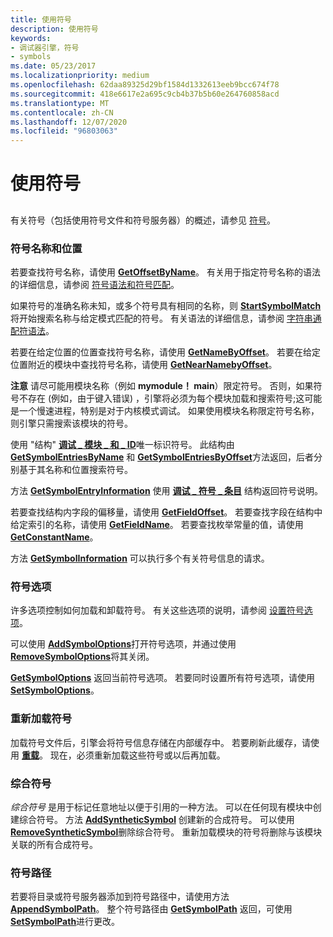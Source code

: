 ```yaml
---
title: 使用符号
description: 使用符号
keywords:
- 调试器引擎，符号
- symbols
ms.date: 05/23/2017
ms.localizationpriority: medium
ms.openlocfilehash: 62daa89325d29bf1584d1332613eeb9bcc674f78
ms.sourcegitcommit: 418e6617e2a695c9cb4b37b5b60e264760858acd
ms.translationtype: MT
ms.contentlocale: zh-CN
ms.lasthandoff: 12/07/2020
ms.locfileid: "96803063"
---
```

# <a name="using-symbols"></a>使用符号


## <span id="ddk_symbols_dbx"></span><span id="DDK_SYMBOLS_DBX"></span>


有关符号（包括使用符号文件和符号服务器）的概述，请参见 [符号](symbols.md)。

### <a name="span-idsymbol_names_and_locationsspanspan-idsymbol_names_and_locationsspansymbol-names-and-locations"></a><span id="symbol_names_and_locations"></span><span id="SYMBOL_NAMES_AND_LOCATIONS"></span>符号名称和位置

若要查找符号名称，请使用 [**GetOffsetByName**](/windows-hardware/drivers/ddi/dbgeng/nf-dbgeng-idebugsymbols3-getoffsetbyname)。 有关用于指定符号名称的语法的详细信息，请参阅 [符号语法和符号匹配](symbol-syntax-and-symbol-matching.md)。

如果符号的准确名称未知，或多个符号具有相同的名称，则 [**StartSymbolMatch**](/windows-hardware/drivers/ddi/dbgeng/nf-dbgeng-idebugsymbols3-startsymbolmatch) 将开始搜索名称与给定模式匹配的符号。 有关语法的详细信息，请参阅 [字符串通配符语法](string-wildcard-syntax.md)。

若要在给定位置的位置查找符号名称，请使用 [**GetNameByOffset**](/windows-hardware/drivers/ddi/dbgeng/nf-dbgeng-idebugsymbols3-getnamebyoffset)。 若要在给定位置附近的模块中查找符号名称，请使用 [**GetNearNamebyOffset**](/windows-hardware/drivers/ddi/dbgeng/nf-dbgeng-idebugsymbols3-getnearnamebyoffset)。

**注意**   请尽可能用模块名称（例如 **mymodule！ main**）限定符号。 否则，如果符号不存在 (例如，由于键入错误) ，引擎将必须为每个模块加载和搜索符号;这可能是一个慢速进程，特别是对于内核模式调试。 如果使用模块名称限定符号名称，则引擎只需搜索该模块的符号。

 

使用 "结构" [**调试 \_ 模块 \_ 和 \_ ID**](/windows-hardware/drivers/ddi/dbgeng/ns-dbgeng-_debug_module_and_id)唯一标识符号。 此结构由 [**GetSymbolEntriesByName**](/windows-hardware/drivers/ddi/dbgeng/nf-dbgeng-idebugsymbols3-getsymbolentriesbyname) 和 [**GetSymbolEntriesByOffset**](/windows-hardware/drivers/ddi/dbgeng/nf-dbgeng-idebugsymbols3-getsymbolentriesbyoffset)方法返回，后者分别基于其名称和位置搜索符号。

方法 [**GetSymbolEntryInformation**](/windows-hardware/drivers/ddi/dbgeng/nf-dbgeng-idebugsymbols3-getsymbolentryinformation) 使用 [**调试 \_ 符号 \_ 条目**](/windows-hardware/drivers/ddi/dbgeng/ns-dbgeng-_debug_symbol_entry) 结构返回符号说明。

若要查找结构内字段的偏移量，请使用 [**GetFieldOffset**](/windows-hardware/drivers/ddi/dbgeng/nf-dbgeng-idebugsymbols-getfieldoffset)。 若要查找字段在结构中给定索引的名称，请使用 [**GetFieldName**](/windows-hardware/drivers/ddi/dbgeng/nf-dbgeng-idebugsymbols3-getfieldname)。 若要查找枚举常量的值，请使用 [**GetConstantName**](/windows-hardware/drivers/ddi/dbgeng/nf-dbgeng-idebugsymbols3-getconstantname)。

方法 [**GetSymbolInformation**](/windows-hardware/drivers/ddi/dbgeng/nf-dbgeng-idebugadvanced3-getsymbolinformation) 可以执行多个有关符号信息的请求。

### <a name="span-idsymbol_optionsspanspan-idsymbol_optionsspansymbol-options"></a><span id="symbol_options"></span><span id="SYMBOL_OPTIONS"></span>符号选项

许多选项控制如何加载和卸载符号。 有关这些选项的说明，请参阅 [设置符号选项](symbol-options.md)。

可以使用 [**AddSymbolOptions**](/windows-hardware/drivers/ddi/dbgeng/nf-dbgeng-idebugsymbols3-addsymboloptions)打开符号选项，并通过使用 [**RemoveSymbolOptions**](/windows-hardware/drivers/ddi/dbgeng/nf-dbgeng-idebugsymbols3-removesymboloptions)将其关闭。

[**GetSymbolOptions**](/windows-hardware/drivers/ddi/dbgeng/nf-dbgeng-idebugsymbols3-getsymboloptions) 返回当前符号选项。 若要同时设置所有符号选项，请使用 [**SetSymbolOptions**](/windows-hardware/drivers/ddi/dbgeng/nf-dbgeng-idebugsymbols3-setsymboloptions)。

### <a name="span-idreloading_symbolsspanspan-idreloading_symbolsspanreloading-symbols"></a><span id="reloading_symbols"></span><span id="RELOADING_SYMBOLS"></span>重新加载符号

加载符号文件后，引擎会将符号信息存储在内部缓存中。 若要刷新此缓存，请使用 [**重载**](/windows-hardware/drivers/ddi/dbgeng/nf-dbgeng-idebugsymbols3-reload)。 现在，必须重新加载这些符号或以后再加载。

### <a name="span-idsynthetic_symbolsspanspan-idsynthetic_symbolsspan-synthetic-symbols"></a><span id="synthetic_symbols"></span><span id="SYNTHETIC_SYMBOLS"></span> 综合符号

*综合符号* 是用于标记任意地址以便于引用的一种方法。 可以在任何现有模块中创建综合符号。 方法 [**AddSyntheticSymbol**](/windows-hardware/drivers/ddi/dbgeng/nf-dbgeng-idebugsymbols3-addsyntheticsymbol) 创建新的合成符号。 可以使用 [**RemoveSyntheticSymbol**](/windows-hardware/drivers/ddi/dbgeng/nf-dbgeng-idebugsymbols3-removesyntheticsymbol)删除综合符号。 重新加载模块的符号将删除与该模块关联的所有合成符号。

### <a name="span-idsymbol_pathspanspan-idsymbol_pathspansymbol-path"></a><span id="symbol_path"></span><span id="SYMBOL_PATH"></span>符号路径

若要将目录或符号服务器添加到符号路径中，请使用方法 [**AppendSymbolPath**](/windows-hardware/drivers/ddi/dbgeng/nf-dbgeng-idebugsymbols3-appendsymbolpath)。 整个符号路径由 [**GetSymbolPath**](/windows-hardware/drivers/ddi/dbgeng/nf-dbgeng-idebugsymbols3-getsymbolpath) 返回，可使用 [**SetSymbolPath**](/windows-hardware/drivers/ddi/dbgeng/nf-dbgeng-idebugsymbols3-setsymbolpath)进行更改。

 

